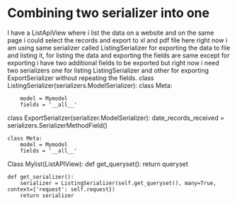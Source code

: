 
# Combining two serializer into one

I have a ListApiView where i list the data on a website and on the same page i could select the records and export to xl and pdf file here right now i am using same serializer called ListingSerializer for exporting the data to file and listing it, for listing the data and exporting the fields are same except for exporting i have two additional fields to be exported but right now i need two serializers one for listing ListingSerializer and other for exporting ExportSerializer without repeating the fields.
class ListingSerializer(serializers.ModelSerializer):
    class Meta:
    
        model = Mymodel
        fields = '__all__'



class ExportSerializer(serializer.ModelSerializer):
    date_records_received = serializers.SerializerMethodField()

    class Meta:
        model = Mymodel
        fields = '__all__'


Class Mylist(ListAPIView):
    def get_queryset():
        return queryset
    
    def get_serializer():
        serializer = ListingSerializer(self.get_queryset(), many=True, context={'request': self.request})
        return serializer
    



        